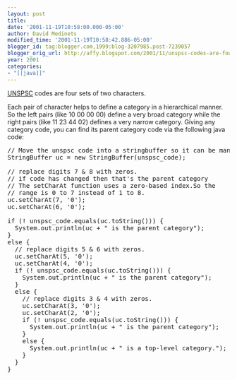 ```yaml
---
layout: post
title:
date: '2001-11-19T10:58:00.000-05:00'
author: David Medinets
modified_time: '2001-11-19T10:58:42.886-05:00'
blogger_id: tag:blogger.com,1999:blog-3207985.post-7239057
blogger_orig_url: http://affy.blogspot.com/2001/11/unspsc-codes-are-four-sets-of-two.md
year: 2001
categories:
- "[[java]]"
---
```


<a href="http://www.unspsc.org/">UNSPSC</a> codes are four sets of two characters.


Each pair of character helps to define a category in a hierarchical manner. So the left pairs (like 10 00 00 00) define
a very broad category while the right pairs (like 11 23 44 02) defines a very narrow category. Giving any category code,
you can find its parent category code via the following java code:
<pre>
// Move the unspsc code into a stringbuffer so it can be manipulated
StringBuffer uc = new StringBuffer(unspsc_code);

// replace digits 7 & 8 with zeros.
// if code has changed then that's the parent category
// The setCharAt function uses a zero-based index.So the
// range is 0 to 7 instead of 1 to 8.
uc.setCharAt(7, '0');
uc.setCharAt(6, '0');

if (! unspsc_code.equals(uc.toString())) {
  System.out.println(uc + " is the parent category");
}
else {
  // replace digits 5 & 6 with zeros.
  uc.setCharAt(5, '0');
  uc.setCharAt(4, '0');
  if (! unspsc_code.equals(uc.toString())) {
    System.out.println(uc + " is the parent category");
  }
  else {
    // replace digits 3 & 4 with zeros.
    uc.setCharAt(3, '0');
    uc.setCharAt(2, '0');
    if (! unspsc_code.equals(uc.toString())) {
      System.out.println(uc + " is the parent category");
    }
    else {
      System.out.println(uc + " is a top-level category.");
    }
  }
}
</pre>
